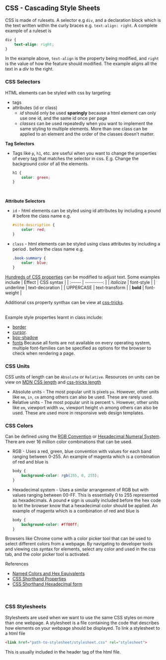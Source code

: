 ## CSS - Cascading Style Sheets
CSS is made of rulesets. A selector e.g `div`, and a declaration block which is the text written within the curly braces e.g. `text-align: right`. A complete example of a ruleset is
```css
div {
    text-align: right;
}
```
In the example above, `text-align` is the property being modified, and `right` is the value of how the feature should modified. The example aligns all the text in a *div* to the right. <br>

### CSS Selectors
HTML elements can be styled with css by targeting:
- tags
- attributes (id or class)
    - *id* should only be used **sparingly** because a html element can only use one id, and the same id once per page
    - *classes* can be used repeatedly when you want to implement the same styling to multiple elements. More than one class can be applied to an element and the order of the classes doesn't matter.

**Tag Selectors** 
- Tags like `p`, `h1`, etc. are useful when you want to change the properties of every tag that matches the selector in css. E.g. Change the background color of all the elements.
    ```css
    h1 {
        color: green;
    }
    ```
<br>

**Attribute Selectors** <br>
- `id` - html elements can be styled using id attributes by including a pound *#* before the class name e.g.
    ```css
    #site-description {
        color: red;
    }
    ```
- `class` - html elements can be styled using class attributes by including a period *.* before the class name e.g.
    ```css
    .book-summary {
        color: blue;
    }
    ```

[Hundreds of CSS properties](https://developer.mozilla.org/en-US/docs/Web/CSS/Reference) can be modified to adjust text. Some examples include
| Effect | CSS syntax |
| :----- | ---------: |
| *italicize* | font-style |
| underline | text-decoration |
| UPPERCASE | text-transform |
| **bold** | font-weight |

Additional css property synthax can be view at [css-tricks](https://css-tricks.com/almanac/). <br><br>

Example style properties learnt in class include:
- [border](https://developer.mozilla.org/en-US/docs/Web/CSS/border)
- [cursor](https://css-tricks.com/almanac/properties/c/cursor/).
- [box-shadow](http://www.cssmatic.com/box-shadow)
- [fonts](https://www.cssfontstack.com/)
    Because all fonts are not available on every operating system, multiple font-families can be specified as options for the browser to check when rendering a page.


### CSS Units
CSS units of length can be `Absolute` or `Relative`. Resources on units can be view on [MDN CSS length](https://developer.mozilla.org/en-US/docs/Web/CSS/length) and [css-tricks length](https://css-tricks.com/the-lengths-of-css/)

- Absolute units - The most popular unit is pixels `px`. However, other units like `mm`, `in`, `cm` among others can also be used. These are rarely used.
- Relative units - The most popular unit is percent `%`. However, other units like `em`, viewport width `vw`, viewport height `vh` among others can also be used. These are used more in responsive web design templates.

### CSS Colors
Can be defined using the [RGB Convention](https://www.webfx.com/web-design/hex-to-rgb/) or [Hexadecimal Numeral System](https://en.wikipedia.org/wiki/Hexadecimal). There are over 16 million color combinations that can be used.


- RGB - Uses a red, green, blue convention with values for each band ranging between 0-255. An example of magenta which is a combination of red and blue is
    ```css
    body {
        background-color: rgb(255, 0, 255);
    }
    ```
- Hexadecimal system - Uses a similar arrangement of RGB but with values ranging between 00-FF. This is essentially 0 to 255 represented as hexadecimals. A pound `#` sign is usually included before the hex code to let the browser know that a hexadecimal color should be applied. An example of magenta which is a combination of red and blue is
    ```css
    body {
        background-color: #ff00ff;
    }
    ```

Browsers like Chrome come with a color picker tool that can be used to select different colors from a webpage. By navigating to developer tools and viewing css syntax for elements, select any color and used in the css tab, and the color picker tool is activated. <br>

References <br>
- [Named Colors and Hex Equivalents](https://css-tricks.com/snippets/css/named-colors-and-hex-equivalents/)
- [CSS Shorthand Properties](https://developer.mozilla.org/en-US/docs/Web/CSS/Shorthand_properties)
- [CSS Shorthand Hexadecimal form](https://en.wikipedia.org/wiki/Web_colors#Shorthand_hexadecimal_form)

<br>

### CSS Stylesheets
Stylesheets are used when we want to use the same CSS styles on more than one webpage. A stylesheet is a file containing the code that describes how elements on your webpage should be displayed. To link a stylesheet to a html file
```html
<link href="path-to-stylesheet/stylesheet.css" rel="stylesheet">
```
This is usually included in the header tag of the html file.